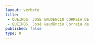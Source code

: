 ```yaml
---
layout: verbete
title:
 - QUEIROS, JOSE GAUDENCIO CORREIA DE
 - QUEIRÓS, José Gaudêncio Correia de
published: false
type: R
---
```


